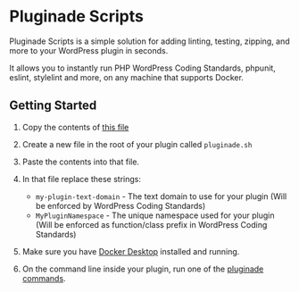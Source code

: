 # Pluginade Scripts
Pluginade Scripts is a simple solution for adding linting, testing, zipping, and more to your WordPress plugin in seconds.

It allows you to instantly run PHP WordPress Coding Standards, phpunit, eslint, stylelint and more, on any machine that supports Docker.

## Getting Started

1. Copy the contents of [this file](https://raw.githubusercontent.com/pluginade/pluginade-scripts/main/pluginade.sh)
2. Create a new file in the root of your plugin called `pluginade.sh`
3. Paste the contents into that file.
4. In that file replace these strings:
	- `my-plugin-text-domain` - The text domain to use for your plugin (Will be enforced by WordPress Coding Standards)
	- `MyPluginNamespace` - The unique namespace used for your plugin (Will be enforced as function/class prefix in WordPress Coding Standards)

5. Make sure you have [Docker Desktop](https://www.docker.com/products/docker-desktop/) installed and running.
6. On the command line inside your plugin, run one of the [pluginade commands](https://github.com/pluginade/pluginade-scripts/main/available-commands.md).
